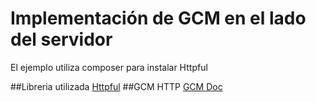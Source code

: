 # Implementación de GCM en el lado del servidor

El ejemplo utiliza composer para instalar Httpful

##Libreria utilizada 
[Httpful](https://github.com/nategood/httpful)
##GCM HTTP
[GCM Doc](https://developers.google.com/cloud-messaging/http)

